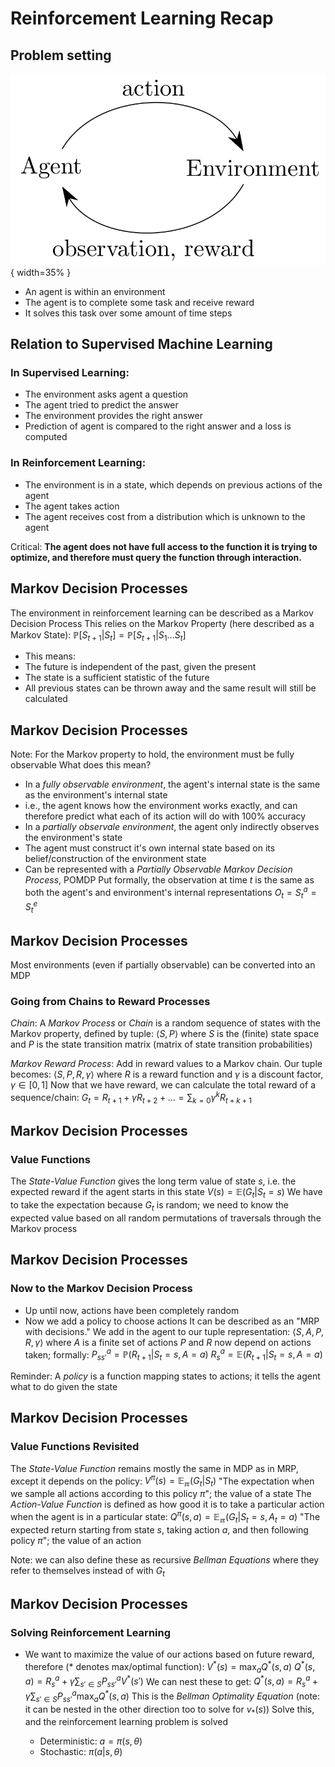 # Reinforcement Learning Recap

## Problem setting

![RL general setting](./slides/gfx/RL_principle.png){ width=35% }

- An agent is within an environment
- The agent is to complete some task and receive reward
- It solves this task over some amount of time steps

## Relation to Supervised Machine Learning

### In Supervised Learning:

- The environment asks agent a question
- The agent tried to predict the answer
- The environment provides the right answer
- Prediction of agent is compared to the right answer and a loss is computed

### In Reinforcement Learning:

- The environment is in a state, which depends on previous actions of the agent
- The agent takes action
- The agent receives cost from a distribution which is unknown to the agent

Critical: **The agent does not have full access to the function it is trying to
optimize, and therefore must query the function through interaction.**

## Markov Decision Processes

The environment in reinforcement learning can be described as a Markov Decision Process
This relies on the Markov Property (here described as a Markov State):
$\mathbb{P}[S_{t+1}|S_t]=\mathbb{P}[S_{t+1}|S_1...S_t]$
 - This means:
  - The future is independent of the past, given the present
  - The state is a sufficient statistic of the future
  - All previous states can be thrown away and the same result will still be calculated
  
## Markov Decision Processes

Note: For the Markov property to hold, the environment must be fully observable
What does this mean?
- In a *fully observable environment*, the agent's internal state is the same as the environment's internal state
 - i.e., the agent knows how the environment works exactly, and can therefore predict what each of its action will do with 100% accuracy
- In a *partially observale environment*, the agent only indirectly observes the environment's state
 - The agent must construct it's own internal state based on its belief/construction of the environment state
 - Can be represented with a *Partially Observable Markov Decision Process*, POMDP
Put formally, the observation at time $t$ is the same as both the agent's and environment's internal representations
$O_t=S^a_t=S^e_t$

## Markov Decision Processes

Most environments (even if partially observable) can be converted into an MDP

### Going from Chains to Reward Processes

*Chain*: A *Markov Process* or *Chain* is a random sequence of states with the Markov property, defined by tuple:
$\left \langle S,P \right \rangle$
where $S$ is the (finite) state space and $P$ is the state transition matrix (matrix of state transition probabilities)

*Markov Reward Process*: Add in reward values to a Markov chain.  Our tuple becomes:
$\left \langle S,P,R,\gamma \right \rangle$
where $R$ is a reward function and $\gamma$ is a discount factor, $\gamma \in [0,1]$
Now that we have reward, we can calculate the total reward of a sequence/chain:
$G_t=R_{t+1}+\gamma R_{t+2}+...=\sum_{k=0}\gamma^k R_{t+k+1}$

## Markov Decision Processes

### Value Functions

The *State-Value Function* gives the long term value of state $s$, i.e. the expected reward if the agent starts in this state
$V(s)=\mathbb{E}(G_t|S_t=s)$
We have to take the expectation because $G_t$ is random; we need to know the expected value based on all random permutations of traversals through the Markov process

## Markov Decision Processes

### Now to the Markov Decision Process

- Up until now, actions have been completely random
- Now we add a policy to choose actions
It can be described as an "MRP with decisions."  We add in the agent to our tuple representation:
$\left \langle S,A,P,R,\gamma \right \rangle$
where $A$ is a finite set of actions
$P$ and $R$ now depend on actions taken; formally:
$P_{ss'}^a=\mathbb{P}(R_{t+1}|S_t=s, A=a)$
$R_{s}^a=\mathbb{E}(R_{t+1}|S_t=s, A=a)$

Reminder: A *policy* is a function mapping states to actions; it tells the agent what to do given the state

## Markov Decision Processes

### Value Functions Revisited

The *State-Value Function* remains mostly the same in MDP as in MRP, except it depends on the policy:
$V^\pi(s)=\mathbb{E_\pi}(G_t|S_t)$
"The expectation when we sample all actions according to this policy $\pi$"; the value of a state
The *Action-Value Function* is defined as how good it is to take a particular action when the agent is in a particular state:
$Q^\pi(s,a)=\mathbb{E_\pi}(G_t|S_t=s, A_t=a)$
"The expected return starting from state $s$, taking action $a$, and then following policy $\pi$"; the value of an action

Note: we can also define these as recursive *Bellman Equations* where they refer to themselves instead of with $G_t$

## Markov Decision Processes

### Solving Reinforcement Learning
- We want to maximize the value of our actions based on future reward, therefore (* denotes max/optimal function):
$V^*(s)=\max_a Q^*(s,a)$
$Q^*(s,a)=R_s^a+\gamma \sum_{s'\in S} P_{ss'}^a V^*(s')$
We can nest these to get:
$Q^*(s,a)=R_s^a+\gamma \sum_{s'\in S} P_{ss'}^a \max_a Q^*(s,a)$
This is the *Bellman Optimality Equation* (note: it can be nested in the other direction too to solve for $v_*(s)$)
Solve this, and the reinforcement learning problem is solved


	- Deterministic: $a = \pi(s, \theta)$
	- Stochastic: $\pi(a | s, \theta)$

